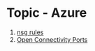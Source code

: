 # Topic - Azure

1. [nsg rules](https://lovekesh.tech/az-network-nsg-rule/)
2. [Open Connectivity Ports](https://lovekesh.tech/open-ports-for-connectivity-in-azure-vm-using-azure-cli/)